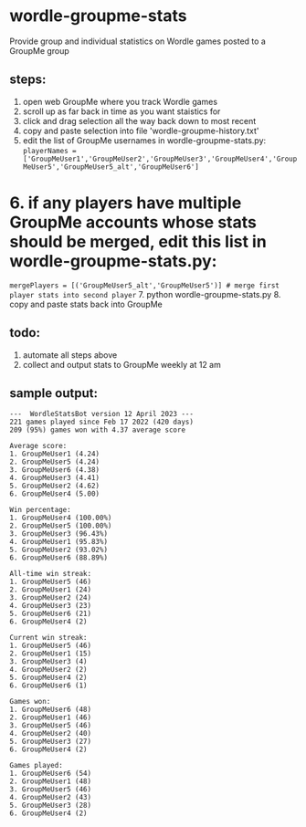 # wordle-groupme-stats
Provide group and individual statistics on Wordle games posted to a GroupMe group

## steps:
1. open web GroupMe where you track Wordle games
2. scroll up as far back in time as you want staistics for
3. click and drag selection all the way back down to most recent
4. copy and paste selection into file 'wordle-groupme-history.txt'
5. edit the list of GroupMe usernames in wordle-groupme-stats.py:
`playerNames = ['GroupMeUser1','GroupMeUser2','GroupMeUser3','GroupMeUser4','GroupMeUser5','GroupMeUser5_alt','GroupMeUser6']`
# 6. if any players have multiple GroupMe accounts whose stats should be merged, edit this list in wordle-groupme-stats.py:
`mergePlayers = [('GroupMeUser5_alt','GroupMeUser5')] # merge first player stats into second player`
7. python wordle-groupme-stats.py
8. copy and paste stats back into GroupMe

## todo:
1. automate all steps above
2. collect and output stats to GroupMe weekly at 12 am

## sample output:
```
---  WordleStatsBot version 12 April 2023 ---
221 games played since Feb 17 2022 (420 days)
209 (95%) games won with 4.37 average score

Average score:
1. GroupMeUser1 (4.24)
2. GroupMeUser5 (4.24)
3. GroupMeUser6 (4.38)
4. GroupMeUser3 (4.41)
5. GroupMeUser2 (4.62)
6. GroupMeUser4 (5.00)

Win percentage:
1. GroupMeUser4 (100.00%)
2. GroupMeUser5 (100.00%)
3. GroupMeUser3 (96.43%)
4. GroupMeUser1 (95.83%)
5. GroupMeUser2 (93.02%)
6. GroupMeUser6 (88.89%)

All-time win streak:
1. GroupMeUser5 (46)
2. GroupMeUser1 (24)
3. GroupMeUser2 (24)
4. GroupMeUser3 (23)
5. GroupMeUser6 (21)
6. GroupMeUser4 (2)

Current win streak:
1. GroupMeUser5 (46)
2. GroupMeUser1 (15)
3. GroupMeUser3 (4)
4. GroupMeUser2 (2)
5. GroupMeUser4 (2)
6. GroupMeUser6 (1)

Games won:
1. GroupMeUser6 (48)
2. GroupMeUser1 (46)
3. GroupMeUser5 (46)
4. GroupMeUser2 (40)
5. GroupMeUser3 (27)
6. GroupMeUser4 (2)

Games played:
1. GroupMeUser6 (54)
2. GroupMeUser1 (48)
3. GroupMeUser5 (46)
4. GroupMeUser2 (43)
5. GroupMeUser3 (28)
6. GroupMeUser4 (2)
```
